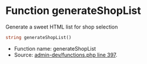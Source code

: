 Function generateShopList
===========================

Generate a sweet HTML list for shop selection



```php
string generateShopList()
```

* Function name: generateShopList
* Source: [admin-dev/functions.php line 397](https://github.com/PrestaShop/PrestaShop/blob/1.5.0.5/admin-dev/functions.php#L397).


